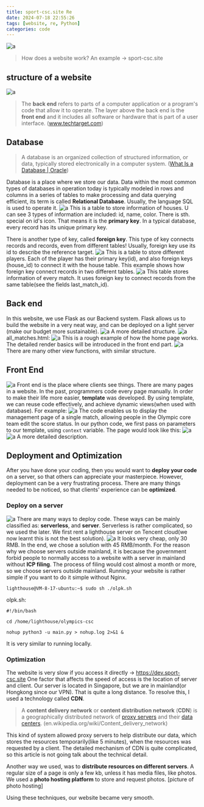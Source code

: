 ```yaml
---
title: sport-csc.site Re
date: 2024-07-18 22:55:26
tags: [website, re, Python]
categories: code
---
```


![](<https:/blog.gu33gu.asia/_resources/Pasted image 20240318104320.png> "a")
> How does a website work?
> An example -> sport-csc.site


## structure of a website
![](<https:/blog.gu33gu.asia/_resources/a0cfd58f8f527b78c2ac36046b79978.jpg> "a")
> The **back end** refers to parts of a computer application or a program's code that allow it to operate. 
> The layer above the back end is the **front end** and it includes all software or hardware that is part of a user interface.
>  (www.techtarget.com)

## Database
> A database is an organized collection of structured information, or data, typically stored electronically in a computer system. ([What Is a Database | Oracle](https://www.oracle.com/database/what-is-database/))

Database is a place where we store our data. Data within the most common types of databases in operation today is typically modeled in rows and columns in a series of tables to make processing and data querying efficient, its term is called **Relational Database**. Usually, the language SQL is used to operate it.
![](<https:/blog.gu33gu.asia/_resources/Pasted image 20240317202330.png> "a")
This is a table to store information of houses. U can see 3 types of information are included: id, name, color. There is sth. special on id's icon. That means it is the **primary key**. In a typical database, every record has its unique primary key.

There is another type of key, called **foreign key**. This type of key connects records and records, even from different tables! Usually, foreign key use its id to describe the reference target.
![](<https:/blog.gu33gu.asia/_resources/Pasted image 20240317202700.png> "a")
This is a table to store different players. Each of the player has their primary key(id), and also foreign keys (house_id) to connect it with the house table. This example shows how foreign key connect records in two different tables.
![](<https:/blog.gu33gu.asia/_resources/Pasted image 20240317203029.png> "a")
This table stores information of every match. It uses foreign key to connect records from the same table(see the fields last_match_id).

## Back end
In this website, we use Flask as our Backend system. Flask allows us to build the website in a very neat way, and can be deployed on a light server (make our budget more sustainable). 
![](<https:/blog.gu33gu.asia/_resources/d35e8209171771b082b6a33310ca6ce.jpg> "a")
A more detailed structure.
![](<https:/blog.gu33gu.asia/_resources/Pasted image 20240317204020.png> "a")
all_matches.html:
![](<https:/blog.gu33gu.asia/_resources/Pasted image 20240317204202.png> "a")
This is a rough example of how the home page works. The detailed render basics will be introduced in the front end part.
![](<https:/blog.gu33gu.asia/_resources/Pasted image 20240317204431.png> "a")
There are many other view functions, with similar structure.

## Front End
![](<https:/blog.gu33gu.asia/_resources/Pasted image 20240318084717.png> "a")
Front end is the place where clients see things. There are many pages in a website. In the past, programmers code every page manually. In order to make their life more easier, **template** was developed. By using template, we can reuse code effectively, and achieve dynamic views(when used with database). For example:
![](<https:/blog.gu33gu.asia/_resources/Pasted image 20240318085643.png> "a")
The code enables us to display the management page of a single match, allowing people in the Olympic core team edit the score status. In our python code, we first pass on parameters to our template, using `context` variable.
The page would look like this:
![](<https:/blog.gu33gu.asia/_resources/Pasted image 20240318085908.png> "a")
![](<https:/blog.gu33gu.asia/_resources/Pasted image 20240318090202.png> "a")
A more detailed description.

## Deployment and Optimization
After you have done your coding, then you would want to **deploy your code** on a server, so that others can appreciate your masterpiece. However, deployment can be a very frustrating process. There are many things needed to be noticed, so that clients' experience can be **optimized**.

### Deploy on a server
![](<https:/blog.gu33gu.asia/_resources/Pasted image 20240318091155.png> "a")
There are many ways to deploy code. These ways can be mainly classified as: **serverless**, and **server**. Serverless is rather complicated, so we used the later.
We first rent a lighthouse server on Tencent cloud(we now learnt this is not the best solution). 
![](<https:/blog.gu33gu.asia/_resources/Pasted image 20240318091559.png> "a")
It looks very cheap, only 30 RMB. In the end, we chose a solution with 45 RMB/month. For the reason why we choose servers outside mainland, it is because the government forbid people to normally access to a website with a server in mainland without **ICP filing**. The process of filing would cost almost a month or more, so we choose servers outside mainland.
Running your website is rather simple if you want to do it simple without Nginx.
``` shell
lighthouse@VM-8-17-ubuntu:~$ sudo sh ./olpk.sh
```
olpk.sh:
```
#!/bin/bash

cd /home/lighthouse/olympics-csc

nohup python3 -u main.py > nohup.log 2>&1 &
```
It is very similar to running locally.

### Optimization
The website is very slow if you access it directly -> https://dev.sport-csc.site
One factor that affects the speed of access is the location of server and client. Our server is located in Singapore, but we are in mainland(or Hongkong since our VPN). That is quite a long distance. To resolve this, I used a technology called **CDN**.

> A **content delivery network** or **content distribution network** (**CDN**) is a geographically distributed network of [proxy servers](https://en.wikipedia.org/wiki/Proxy_server "Proxy server") and their [data centers](https://en.wikipedia.org/wiki/Data_center "Data center"). (en.wikipedia.org/wiki/Content_delivery_network)

This kind of system allowed proxy servers to help distribute our data, which stores the resources temporarily(like 5 minutes), when the resources was requested by a client.
The detailed mechanism of CDN is quite complicated, so this article is not going talk about the technical detail.

Another way we used, was to **distribute resources on different servers**. A regular size of a page is only a few kb, unless it has media files, like photos. We used a **photo hosting platform** to store and request photos.
[picture of photo hosting]

Using these techniques, our website became very smooth.

